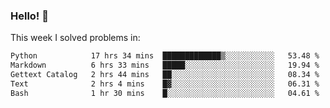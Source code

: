 ### Hello! 👋

This week I solved problems in:

<!--START_SECTION:waka-->

```txt
Python            17 hrs 34 mins  █████████████▒░░░░░░░░░░░   53.48 %
Markdown          6 hrs 33 mins   █████░░░░░░░░░░░░░░░░░░░░   19.94 %
Gettext Catalog   2 hrs 44 mins   ██░░░░░░░░░░░░░░░░░░░░░░░   08.34 %
Text              2 hrs 4 mins    █▓░░░░░░░░░░░░░░░░░░░░░░░   06.31 %
Bash              1 hr 30 mins    █░░░░░░░░░░░░░░░░░░░░░░░░   04.61 %
```

<!--END_SECTION:waka-->
